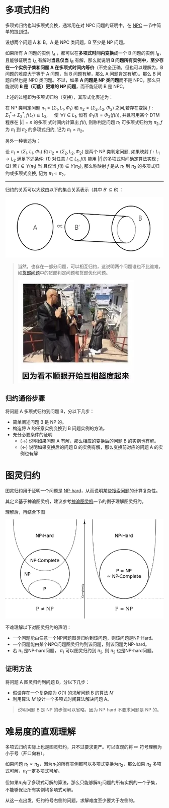 
# 多项式归约

多项式归约也叫多项式变换，通常用在对 NPC 问题的证明中，在 [NPC](./4.html) 一节中简单的提到过。

设想两个问题 A 和 B，A 是 NPC 类问题，B 至少是 NP 问题。

如果所有 A 问题的实例 $I_A$ ，都可以在**多项式时间内变换**成一个 B 问题的实例 $I_B$，且能够证明当 $I_A$ 有解时**当且仅当** $I_B$ 有解，那么就说明 **B 问题所有实例中，至少存在一个实例子集和问题 A 在多项式时间内等价**（不完全正确，但也可以理解为，B 问题的难度大于等于 A 问题，当 B 问题有解，那么 A 问题肯定有解）。那么 B 问题自然也是 NPC 类问题。不过，如果 **A 问题是 NP 类问题**而不是 NPC，那么只能说明 **B 是（可能）更难的 NP 问题**，而不能证明 B 是 NPC。


上述的过程即为多项式归约（变换），其形式化表述为：

在 $\mathrm{NP}$ 类判定问题 $\pi_{1}=\left\langle\Sigma_{1}, L_{1}, \Phi_{1}\right\rangle$ 和 $\pi_{2}=\left\langle\Sigma_{2}, L_{2}, \Phi_{2}\right\rangle$ 之问,若存在变换 $f: \Sigma_{1}^{*} \rightarrow$
$\Sigma_{2}^{*}, f\left(L_{1}\right) \subseteq L_{2}, \quad$ 使 $\forall I \in L_{1},$ 恒有 $\Phi_{1}(I)=\Phi_{2}(f(I)),$ 并且可用某个 $\mathrm{DTM}$ 程序在 $|I|=n$ 的多项
式时间内计算出 $f(I),$ 则称判定问题 $\pi_{1}$ 可多项式归约为 $\pi_{2}, f$ 为 $\pi_{1}$ 到 $\pi_{2}$ 的多项式归约, 记为 $\pi_{1} \propto \pi_{2}$。

另外一种表述为：

设 $\pi_{1}=\left\langle\Sigma_{1}, L_{1}, \Phi_{1}\right\rangle$ 和 $\pi_{2}=\left\langle\Sigma_{2}, L_{2}, \Phi_{2}\right\rangle$ 是两个 $\mathrm{NP}$ 类判定问题, 如果映射 $f: L_{1} \rightarrow L_{2}$
满足下述条件: (1) 对任意 $I \in L_{1}, f(I)$ 能用 $|I|$ 的多项式时间确定算法实现 $;(2)$ 若 $I \in Y\left(\pi_{1}\right)$ 当
且仅当 $f(I) \in Y\left(\pi_{2}\right),$ 那么称映射 $f$ 是从 $\pi_{1}$ 到 $\pi_{2}$ 的多项式归约或多项式变换, 记为 $\pi_{1} \propto \pi_{2}$。

--- 

归约的关系可以大致由以下的集合关系表示（其中 $B'\subseteq B$）：

![](fig/3.png)


> 当然，也存在一部分问题，可以相互归约，这说明两个问题谁也不比谁难，如[货郎问题](../doc/tsp.html)中的货郎判定问题和货郎优化问题。
> 
> ![](fig/4.png)

## 归约通俗步骤

将问题 A 多项式归约到问题 B，分以下几步：
 - 简单阐述问题 B 是 NP 的。
 - 构造将 A 的任意实例变换到 B 问题实例的方法。
 - 充分必要条件的证明
   - (->) 说明如果问题 A 有解，那么相应的变换后的问题 B 的实例也有解。
   - (<-) 说明如果变换后的问题 B 的实例有解，那么变换前对应的问题 A 的实例也有解

# 图灵归约

图灵归约用于证明一个问题是 [NP-hard](./prob.html)，从而说明某些[搜索问题](./prob.html)的计算复杂性。

其定义基于神谕图灵机，建议参考[神谕图灵机](./3.html)一节的例子理解图灵归约。

理解后，再结合下图

![](fig/2.png)

不难理解以下对图灵归约的声明：

 - 一个问题能由任意一个NP问题图灵归约到该问题，则该问题是NP-Hard。
 - 一个问题能由某个NPC问题图灵归约到该问题，则该问题为NP-hard。 
 - 若 $\pi_{1}$ 是NP-hard问题， $\pi_{1}$ 可以图灵归约到 $\pi_{2},$ 则 $\pi_{2}$ 也是NP-hard问题。

## 证明方法

将问题 A 图灵归约到问题 B，分以下几步：

 - 假设存在一个复杂度为 $O(1)$ 的求解问题 B 的算法 $M$ 
 - 利用算法 $M$ 设计一个多项式时间算法解决问题 A。

> 说明问题 B 是 NP 的步骤可以省略，因为 NP-hard 不要求问题是 NP 的。

# 难易度的直观理解

多项式归约实际上也是图灵归约，只不过要求更严。可以直观的将 $\propto$ 符号理解为小于号（开口向右）。

如果问题 $\pi_1 \propto \pi_2$，因为$\pi_1$的所有实例都可以多项式变换为$\pi_2$，那么如果 $\pi_2$ 多项式可解，$\pi_1$一定多项式可解。

但如果$\pi_1$有了多项式可解的算法，那么只能够解$\pi_2$问题的所有实例的一个子集，不能够保证所有实例均多项式可解。

从这一点出发，归约符号右侧的问题，求解难度至少要大于左侧的。
